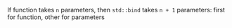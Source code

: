 If function takes `n` parameters, then `std::bind` takes `n + 1` parameters: first for function, other for parameters
